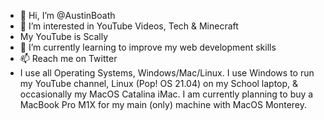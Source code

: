 - 👋 Hi, I’m @AustinBoath
- 👀 I’m interested in YouTube Videos, Tech & Minecraft
- My YouTube is Scally
- 🌱 I’m currently learning to improve my web development skills
- 📫 Reach me on Twitter
- I use all Operating Systems, Windows/Mac/Linux. I use Windows to run my YouTube channel, Linux (Pop! OS 21.04) on my School laptop, & occasionally my MacOS Catalina iMac. I am currently planning to buy a MacBook Pro M1X for my main (only) machine with MacOS Monterey.

<!---
AustinBoath/AustinBoath is a ✨ special ✨ repository because its `README.md` (this file) appears on your GitHub profile.
You can click the Preview link to take a look at your changes.
--->
